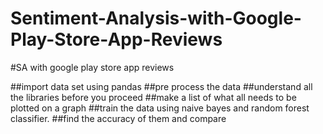 # Sentiment-Analysis-with-Google-Play-Store-App-Reviews
#SA with google play store app reviews

##import data set using pandas
##pre process the data
##understand all the libraries before you proceed
##make a list of what all needs to be plotted on a graph
##train the data using naive bayes and random forest classifier.
##find the accuracy of them and compare
